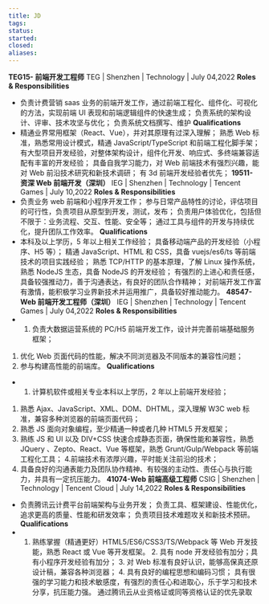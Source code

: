 ```yaml
---
title: JD
tags: 
status: 
started: 
closed: 
aliases: 
---
```

**TEG15- 前端开发工程师**
TEG | Shenzhen | Technology | July 04,2022
**Roles & Responsibilities**
- 负责计费营销 saas 业务的前端开发工作，通过前端工程化、组件化、可视化的方法，实现前端 UI 表现和前端逻辑组件的快速生成；
负责系统的架构设计、评审、技术攻坚与优化；
负责系统文档撰写、维护
**Qualifications**
- 精通业界常用框架（React、Vue），并对其原理有过深入理解； 
熟悉 Web 标准，熟悉常用设计模式，精通 JavaScript/TypeScript 和前端工程化脚手架；
有大型项目开发经验，对整体架构设计，组件化开发、响应式、多终端兼容适配有丰富的开发经验；
具备自我学习能力，对 Web 前端技术有强烈兴趣，能对 Web 前沿技术研究和新技术调研；
有 3d 前端开发经验者优先；
**19511- 资深 Web 前端开发（深圳）**
IEG | Shenzhen | Technology | Tencent Games | July 10,2022
**Roles & Responsibilities**
- 负责业务 web 前端和小程序开发工作；
参与日常产品特性的讨论，评估项目的可行性，负责项目从原型到开发，测试，发布；
负责用户体验优化，包括但不限于：业务流程、交互、性能、安全等；
通过工具与组件的开发与持续优化，提升团队工作效率。
**Qualifications**
- 本科及以上学历，5 年以上相关工作经验；
具备移动端产品的开发经验（小程序、H5 等）；
精通 JavaScript、HTML 和 CSS，具备 vuejs/es6/ts 等前端技术的项目实践经验；
熟悉 TCP/HTTP 的基本原理，了解 Linux 操作系统，熟悉 NodeJS 生态，具备 NodeJS 的开发经验；
有强烈的上进心和责任感，具备较强推动力，善于沟通表达，有良好的团队合作精神；
对前端开发工作富有激情，能积极学习业界新技术并运用推广，具备较好推动能力。
**48547-Web 前端开发工程师（深圳）**
IEG | Shenzhen | Technology | Tencent Games | July 04,2022
**Roles & Responsibilities**
- 1. 负责大数据运营系统的 PC/H5 前端开发工作，设计并完善前端基础服务框架；
1. 优化 Web 页面代码的性能，解决不同浏览器及不同版本的兼容性问题；
2. 参与构建高性能的前端库。
**Qualifications**
- 1. 计算机软件或相关专业本科以上学历，2 年以上前端开发经验；
1. 熟悉 Ajax、JavaScript、XML、DOM、DHTML，深入理解 W3C web 标准，兼容多种浏览器的前端页面代码；
2. 熟悉 JS 面向对象编程，至少精通一种或者几种 HTML5 开发框架；
3. 熟练 JS 和 UI 以及 DIV+CSS 快速合成静态页面，确保性能和兼容性，熟悉 JQuery 、Zepto、React、Vue 等框架，熟悉 Grunt/Gulp/Webpack 等前端工程化工具；
4.前端技术有浓厚兴趣，平时能关注前沿的技术；
5. 具备良好的沟通表能力及团队协作精神、有较强的主动性、责任心与执行能力，并具有一定抗压能力。
**41074-Web 前端高级工程师**
CSIG | Shenzhen | Technology | Tencent Cloud | July 14,2022
**Roles & Responsibilities**
- 负责腾讯云计费平台前端架构与业务开发； 负责工具、框架建设、性能优化，追求更高的质量、性能和研发效率； 负责项目技术难题攻关和新技术预研。
**Qualifications**
- 1. 熟练掌握（精通更好）HTML5/ES6/CSS3/TS/Webpack 等 Web 开发技能，熟悉 React 或 Vue 等开发框架。 2. 具有 node 开发经验有加分；具有小程序开发经验有加分； 3. 对 Web 标准有良好认识，能够高保真还原设计稿，兼容各种浏览器； 4. 具有良好的编程思想和编码习惯； 具有很强的学习能力和技术敏感度，有强烈的责任心和进取心，乐于学习和技术分享，抗压能力强。 通过腾讯云从业资格证或同等资格认证的优先录取
